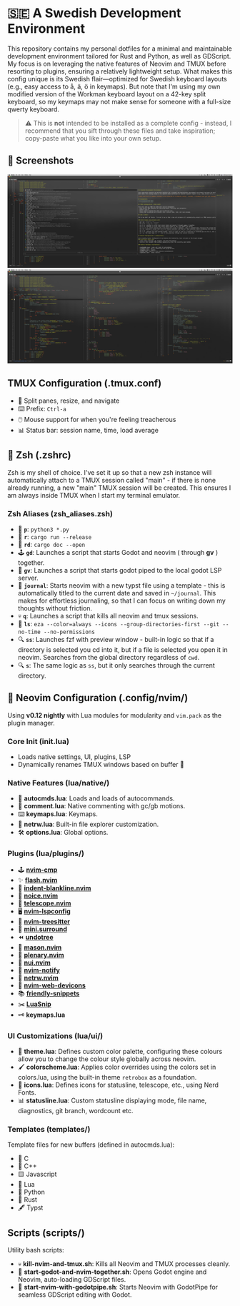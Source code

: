 # 🇸🇪 A Swedish Development Environment

This repository contains my personal dotfiles for a minimal and maintainable development environment tailored for Rust and Python, as well as GDScript. My focus is on leveraging the native features of Neovim and TMUX before resorting to plugins, ensuring a relatively lightweight setup.
What makes this config unique is its Swedish flair—optimized for Swedish keyboard layouts (e.g., easy access to å, ä, ö in keymaps). But note that I'm using my own modified version of the Workman keyboard layout on a 42-key split keyboard, so my keymaps may not make sense for someone with a full-size qwerty keyboard.

> ⚠️ This is **not** intended to be installed as a complete config - instead, I recommend that you sift through these files and take inspiration; copy-paste what you like into your own setup.

## 📸 Screenshots
![2](screenshots/2.png)
![3](screenshots/3.png)

## TMUX Configuration (.tmux.conf)

- 🔹 Split panes, resize, and navigate
- ⌨️ Prefix: `Ctrl-a`
- 🖱️ Mouse support for when you're feeling treacherous
- 📊 Status bar: session name, time, load average
## 🐚 Zsh (.zshrc)

Zsh is my shell of choice. I've set it up so that a new zsh instance will automatically attach to a TMUX session called "main" - if there is none already running, a new "main" TMUX session will be created. This ensures I am always inside TMUX when I start my terminal emulator.

### Zsh Aliases (zsh_aliases.zsh)
- 🐍 **`p`**: `python3 *.py`
- 🦀 **`r`**: `cargo run --release`
- 🦀 **`rd`**: `cargo doc --open`
- 🕹️ **`gd`**: Launches a script that starts Godot and neovim ( through **gv** ) together.
- 🚀 **`gv`**: Launches a script that starts godot piped to the local godot LSP server.
- 📔 **`journal`**: Starts neovim with a new typst file using a template - this is automatically titled to the current date and saved in `~/journal`. This makes for effortless journaling, so that I can focus on writing down my thoughts without friction.
- 💀 **`q`**: Launches a script that kills all neovim and tmux sessions.
- 📂 **`ls`**: `eza --color=always --icons --group-directories-first --git --no-time --no-permissions`
- 🔍 **`ss`**: Launches fzf with preview window - built-in logic so that if a directory is selected you cd into it, but if a file is selected you open it in neovim. Searches from the global directory regardless of `cwd`.
- 🔍 **`s`**: The same logic as `ss`, but it only searches through the current directory.

## 📝 Neovim Configuration (.config/nvim/)
Using **v0.12 nightly** with Lua modules for modularity and `vim.pack` as the plugin manager.
### Core Init (init.lua)
- Loads native settings, UI, plugins, LSP
- Dynamically renames TMUX windows based on buffer 📌
### Native Features (lua/native/)

- 🚀 **autocmds.lua**: Loads and loads of autocommands.
- 📝 **comment.lua**: Native commenting with gc/gb motions.
- ⌨️ **keymaps.lua**: Keymaps.
- 📁 **netrw.lua**: Built-in file explorer customization.
- 🛠️ **options.lua**: Global options.

### Plugins (lua/plugins/)

- 🕹️ [**nvim-cmp**](https://dotfyle.com/plugins/hrsh7th/nvim-cmp)
- ✨ [**flash.nvim**](https://dotfyle.com/plugins/folke/flash.nvim)
- 📏 [**indent-blankline.nvim**](https://dotfyle.com/plugins/lukas-reineke/indent-blankline.nvim)
- 💬 [**noice.nvim**](https://dotfyle.com/plugins/folke/noice.nvim)
- 🔭 [**telescope.nvim**](https://dotfyle.com/plugins/nvim-telescope/telescope.nvim)
- 🖥️ [**nvim-lspconfig**](https://dotfyle.com/plugins/neovim/nvim-lspconfig)
- 🌳 [**nvim-treesitter**](https://dotfyle.com/plugins/nvim-treesitter/nvim-treesitter)
- 🔗 [**mini.surround**](https://dotfyle.com/plugins/echasnovski/mini.surround)
- ⏪ [**undotree**](https://github.com/mbbill/undotree)
- 🧰 [**mason.nvim**](https://dotfyle.com/plugins/williamboman/mason.nvim)
- 🔧 [**plenary.nvim**](https://dotfyle.com/plugins/nvim-lua/plenary.nvim)
- 🎨 [**nui.nvim**](https://dotfyle.com/plugins/MunifTanjim/nui.nvim)
- 🔔 [**nvim-notify**](https://dotfyle.com/plugins/rcarriga/nvim-notify)
- 📁 [**netrw.nvim**](https://dotfyle.com/plugins/prichrd/netrw.nvim)
- 🌟 [**nvim-web-devicons**](https://dotfyle.com/plugins/nvim-tree/nvim-web-devicons)
- 📚 [**friendly-snippets**](https://dotfyle.com/plugins/rafamadriz/friendly-snippets)
- ✂️ [**LuaSnip**](https://dotfyle.com/plugins/L3MON4D3/LuaSnip)
- 🗝️ **keymaps.lua**
### UI Customizations (lua/ui/)

- 🎨 **theme.lua**: Defines custom color palette, configuring these colours allow you to change the colour style globally across neovim.
- 🖌️ **colorscheme.lua**: Applies color overrides using the colors set in colors.lua, using the built-in theme `retrobox` as a foundation.
- 🌟 **icons.lua**: Defines icons for statusline, telescope, etc., using Nerd Fonts.
- 📊 **statusline.lua**: Custom statusline displaying mode, file name, diagnostics, git branch, wordcount etc.

### Templates (templates/)
Template files for new buffers (defined in autocmds.lua):
- 🐚 C
- 🔵 C++
- 🟨 Javascript
- 🌙 Lua
- 🐍 Python
- 🦀 Rust
- 🖋️ Typst

## Scripts (scripts/)

Utility bash scripts:
- 💀 **kill-nvim-and-tmux.sh**: Kills all Neovim and TMUX processes cleanly.
- 🚀 **start-godot-and-nvim-together.sh**: Opens Godot engine and Neovim, auto-loading GDScript files.
- 🔧 **start-nvim-with-godotpipe.sh**: Starts Neovim with GodotPipe for seamless GDScript editing with Godot.
